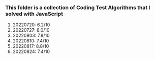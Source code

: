 ### This folder is a collection of Coding Test Algorithms that I solved with JavaScript

1. 20220720: 6.2/10
2. 20220727: 8.0/10
3. 20220803: 7.8/10
4. 20220810: 7.4/10
5. 20220817: 8.8/10
6. 20220824: 7.4/10
